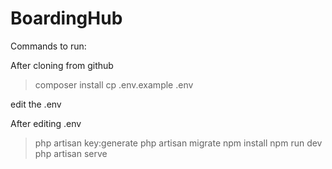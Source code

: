 # BoardingHub

Commands to run:

After cloning from github

>composer install
>cp .env.example .env

edit the .env

After editing .env

>php artisan key:generate
>php artisan migrate
>npm install
>npm run dev
>php artisan serve
